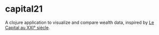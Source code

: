 # capital21

A clojure application to visualize and compare wealth data, inspired by [Le Capital au XXI° siècle](http://piketty.pse.ens.fr/fr/capital21c).

